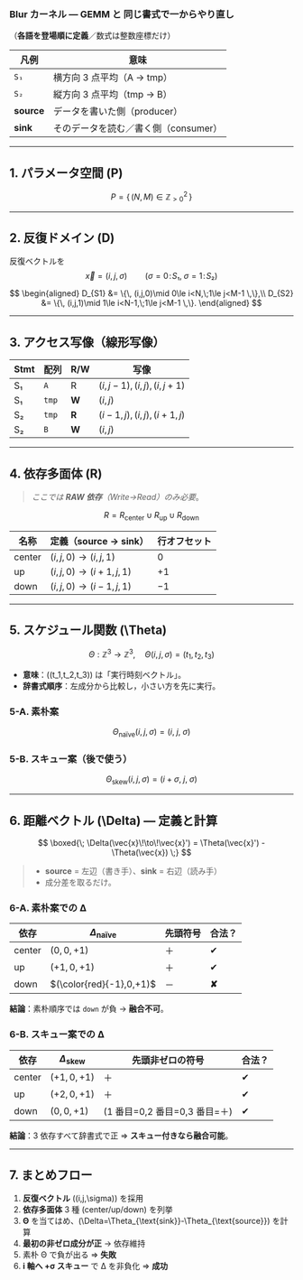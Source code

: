 ### Blur カーネル ― GEMM と **同じ書式**で一からやり直し  
（**各語を登場順に定義**／数式は整数座標だけ）

| **凡例** | **意味** |
|-----------|----------|
| `S₁` | 横方向 3 点平均（A → tmp） |
| `S₂` | 縦方向 3 点平均（tmp → B） |
| **source** | データを書いた側（producer） |
| **sink** | そのデータを読む／書く側（consumer） |

---

## 1. パラメータ空間 \(P\)
$$
P = \{\, (N,M) \in \mathbb Z_{>0}^2 \,\}
$$

---

## 2. 反復ドメイン \(D\)  
反復ベクトルを  
$$
\vec{x}=(i,j,\sigma)\qquad
\bigl(\sigma=0\!:\!S₁,\;\sigma=1\!:\!S₂\bigr)
$$

$$
\begin{aligned}
D_{S1} &= \{\, (i,j,0)\mid 0\le i<N,\;1\le j<M-1 \,\},\\
D_{S2} &= \{\, (i,j,1)\mid 1\le i<N-1,\;1\le j<M-1 \,\}.
\end{aligned}
$$

---

## 3. アクセス写像（線形写像）  

| Stmt | 配列 | R/W | 写像 | 
|------|------|-----|------|
| S₁ | `A`   | R | $(i,j-1),\,(i,j),\,(i,j+1)$ |
| S₁ | `tmp` | **W** | $(i,j)$ |
| S₂ | `tmp` | **R** | $(i-1,j),\,(i,j),\,(i+1,j)$ |
| S₂ | `B`   | **W** | $(i,j)$ |

---

## 4. 依存多面体 \(R\)

> *ここでは **RAW 依存**（Write→Read）のみ必要*。  

$$
R = R_{\text{center}} \cup R_{\text{up}} \cup R_{\text{down}}
$$

| 名称 | 定義（source → sink） | 行オフセット |
|------|----------------------|--------------|
| center | $(i,j,0) \to (i,j,1)$ | $0$ |
| up     | $(i,j,0) \to (i+1,j,1)$ | $+1$ |
| down   | $(i,j,0) \to (i-1,j,1)$ | $−1$ |

---

## 5. スケジュール関数 \(\Theta\)

$$
\Theta:\mathbb Z^3 \longrightarrow \mathbb Z^3,\quad
\Theta(i,j,\sigma)=\bigl(t_1,t_2,t_3\bigr)
$$

- **意味**：\((t_1,t_2,t_3)\) は「実行時刻ベクトル」。  
- **辞書式順序**：左成分から比較し，小さい方を先に実行。

### 5-A. 素朴案  
$$
\Theta_{\text{naïve}}(i,j,\sigma)=\bigl(i,\;j,\;\sigma\bigr)
$$

### 5-B. スキュー案（後で使う）  
$$
\Theta_{\text{skew}}(i,j,\sigma)=\bigl(i+\sigma,\;j,\;\sigma\bigr)
$$

---

## 6. 距離ベクトル \(\Delta\) ― 定義と計算

$$
\boxed{\;
\Delta(\vec{x}\!\to\!\vec{x}') = \Theta(\vec{x}') - \Theta(\vec{x})
\;}
$$

> - **source** = 左辺（書き手）、**sink** = 右辺（読み手）  
> - 成分差を取るだけ。  

### 6-A. 素朴案での Δ  

| 依存 | $\Delta_{\text{naïve}}$ | 先頭符号 | 合法？ |
|------|------------------------|-----------|--------|
| center | $(0,0,+1)$ | ＋ | ✔ |
| up     | $(+1,0,+1)$ | ＋ | ✔ |
| down   | $(\color{red}{-1},0,+1)$ | － | **✘** |

**結論**：素朴順序では `down` が負 → **融合不可**。

### 6-B. スキュー案での Δ  

| 依存 | $\Delta_{\text{skew}}$ | 先頭非ゼロの符号 | 合法？ |
|------|----------------------|------------------|--------|
| center | $(+1,0,+1)$ | ＋ | ✔ |
| up     | $(+2,0,+1)$ | ＋ | ✔ |
| down   | $(0,0,+1)$  | (1 番目=0,2 番目=0,3 番目=＋) | ✔ |

**結論**：3 依存すべて辞書式で正 ⇒ **スキュー付きなら融合可能**。

---

## 7. まとめフロー

1. **反復ベクトル** \((i,j,\sigma)\) を採用  
2. **依存多面体** 3 種 (center/up/down) を列挙  
3. **Θ** を当てはめ、\(\Delta=\Theta_{\text{sink}}-\Theta_{\text{source}}\) を計算  
4. **最初の非ゼロ成分が正** → 依存維持  
5. 素朴 Θ で負が出る ⇒ **失敗**  
6. **i 軸へ +σ スキュー** で Δ を非負化 ⇒ **成功**  
